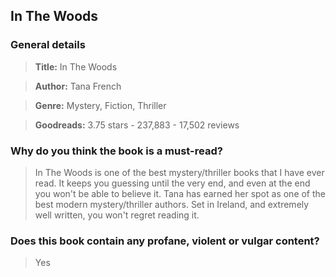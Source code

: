 ## In The Woods

### General details

> **Title:** In The Woods

> **Author:** Tana French

> **Genre:** Mystery, Fiction, Thriller

> **Goodreads:**  3.75 stars - 237,883 - 17,502 reviews

### Why do you think the book is a must-read?

> In The Woods is one of the best mystery/thriller books that I have ever read. It keeps you guessing until the very end, and even at the end you won't be able to believe it. Tana has earned her spot as one of the best modern mystery/thriller authors. Set in Ireland, and extremely well written, you won't regret reading it.

### Does this book contain any profane, violent or vulgar content?

> Yes
